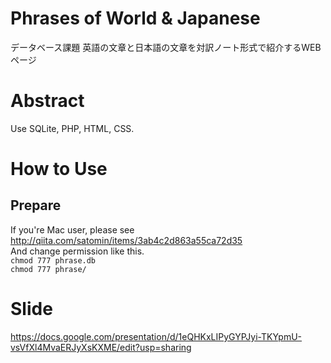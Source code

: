 # Phrases of World & Japanese

データベース課題
英語の文章と日本語の文章を対訳ノート形式で紹介するWEBページ
# Abstract
 Use SQLite, PHP, HTML, CSS.  

# How to Use
## Prepare 
If you're Mac user, please see http://qiita.com/satomin/items/3ab4c2d863a55ca72d35  
And change permission like this.  
`chmod 777 phrase.db`  
`chmod 777 phrase/`  

# Slide  
https://docs.google.com/presentation/d/1eQHKxLIPyGYPJyi-TKYpmU-vsVfXl4MvaERJyXsKXME/edit?usp=sharing  
